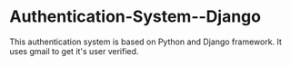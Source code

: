 # Authentication-System--Django
This authentication system is based on Python and Django framework. It uses gmail to get it's user verified.

